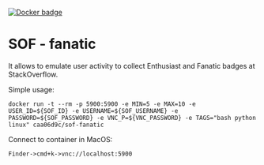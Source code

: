 [![Docker badge](https://img.shields.io/docker/pulls/caa06d9c/sof-fanatic.svg)](https://hub.docker.com/r/caa06d9c/sof-fanatic/)

# SOF - fanatic
It allows to emulate user activity to collect Enthusiast and Fanatic badges at StackOverflow.

Simple usage:
```console
docker run -t --rm -p 5900:5900 -e MIN=5 -e MAX=10 -e USER_ID=${SOF_ID} -e USERNAME=${SOF_USERNAME} -e PASSWORD=${SOF_PASSWORD} -e VNC_P=${VNC_PASSWORD} -e TAGS="bash python linux" caa06d9c/sof-fanatic
```
Connect to container in MacOS:
```
Finder->cmd+k->vnc://localhost:5900
```
